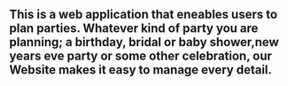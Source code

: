 ## This is a web application that eneables users to plan parties. Whatever kind of party you are planning; a birthday, bridal or baby shower,new years eve party or some other celebration, our Website  makes it easy to manage every detail. 